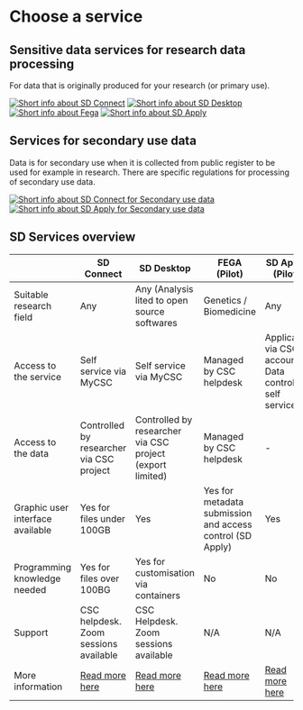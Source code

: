 # Choose a service
## Sensitive data services for research data processing
For data that is originally produced for your research (or primary use). 

[![Short info about SD Connect](./images/introduction/SD_ChooseService_SDConnect.svg 'SD Connect')](sd_connect.md)
[![Short info about SD Desktop](./images/introduction/SD_ChooseService_SDDesktop.svg 'SD Desktop')](sd_desktop.md)
[![Short info about Fega](./images/introduction/SD_ChooseService_Fega.svg 'Fega')](fega-general-information.docx)
[![Short info about SD Apply](./images/introduction/SD_ChooseService_SDApply.svg 'SD Apply')](sd-apply.md)

## Services for secondary use data
Data is for secondary use when it is collected from public register to be used for example in research. There are specific regulations for processing of secondary use data.

[![Short info about SD Connect for Secondary use data](./images/introduction/SD_ChooseService_SDDesktop2.svg 'Fega')](fega-general-information.docx)
[![Short info about SD Apply for Secondary use data](./images/introduction/SD_ChooseService_SDApply2.svg 'SD Apply')](sd-apply.md)

## SD Services overview

| | SD Connect | SD Desktop | FEGA (Pilot) | SD Apply (Pilot) |
|-|-|-|-|-|
| Suitable research field | Any | Any (Analysis lited to open source softwares | Genetics / Biomedicine | Any |
| Access to the service | Self service via MyCSC | Self service via MyCSC | Managed by CSC helpdesk | Applicant: via CSC account. Data controller: self service |
| Access to the data | Controlled by researcher via CSC project |  Controlled by researcher via CSC project (export limited)  |  Managed by CSC helpdesk | - |
| Graphic user interface available | Yes for files under 100GB | Yes | Yes for metadata submission and access control (SD Apply) | Yes |
| Programming knowledge needed | Yes for files over 100BG | Yes for customisation via containers | No | No |
| Support | CSC helpdesk. Zoom sessions available | CSC Helpdesk. Zoom sessions available | N/A | N/A |
| More information | [Read more here](gromacs.md#usage) | [Read more here](gromacs.md#usage) | [Read more here](gromacs.md#usage) | [Read more here](gromacs.md#usage) |
